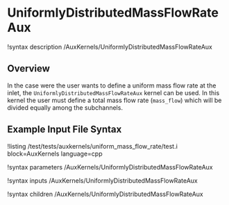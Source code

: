 # UniformlyDistributedMassFlowRateAux

!syntax description /AuxKernels/UniformlyDistributedMassFlowRateAux

## Overview

<!-- -->

In the case were the user wants to define a uniform mass flow rate at the inlet, the `UniformlyDistributedMassFlowRateAux`
kernel can be used. In this kernel the user must define a total mass flow rate (`mass_flow`) which will be divided equally among the subchannels.

## Example Input File Syntax

!listing /test/tests/auxkernels/uniform_mass_flow_rate/test.i block=AuxKernels language=cpp

!syntax parameters /AuxKernels/UniformlyDistributedMassFlowRateAux

!syntax inputs /AuxKernels/UniformlyDistributedMassFlowRateAux

!syntax children /AuxKernels/UniformlyDistributedMassFlowRateAux
